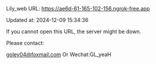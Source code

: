 Lily_web URL: https://ae6d-61-165-102-156.ngrok-free.app

Updated at: 2024-12-09 15:34:36

If you cannot open this URL, the server might be down.

Please contact: 

goley04@foxmail.com Or Wechat:GL_yeaH